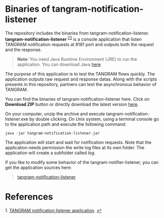 # Binaries of  tangram-notification-listener

The repository includes the binaries from tangram-notification-listener.
**tangram-notification-listener** <sup id="TNLPos">[[1]](#TNL)</sup> is a console application that listen TANGRAM notification requests at 8181 port and outputs both the request and the response.

> **Note**: You need Java Runtime Environment (JRE) to run the application. You can download Java [here](https://www.java.com/download/).

The purpose of this application is to test the TANGRAM flows quickly. The application outputs raw request and response datas. Along with the scripts presents in this repository, partners can test the asynchronous behavior of TANGRAM.

You can find the binaries of tangram-notification-listener here. Click on **Download ZIP** button or directly download the latest version [here](https://github.com/takenet/tangram-notification-listener-bin/archive/master.zip).

On your computer, unzip the archive and execute tangram-notification-listener.exe by double clicking. On Unix system, using a terminal console go to the application path and execute the following command:

```
java -jar tangram-notification-listener.jar
```

The application will start and wait for notification requests. Note that the application needs permission the write log files at its own folder. The application will create a subfolder called *log*.

If you like to modify some behavior of the tangram-notifier-listener, you can get the application sources here:

> [tangram-notification-listener](https://github.com/takenet/tangram-notification-listener)

# References
<a name="TNL">1</a>. [TANGRAM notification listener application](https://github.com/takenet/tangram-notification-listener). [↩](#TNLPos)
